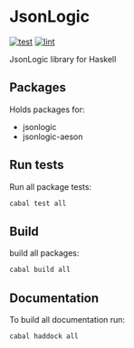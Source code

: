 # JsonLogic

[![test](https://github.com/JTeeuwissen/json-logic-haskell/actions/workflows/Test.yaml/badge.svg)](https://github.com/JTeeuwissen/json-logic-haskell/actions/workflows/Test.yaml)
[![lint](https://github.com/JTeeuwissen/json-logic-haskell/actions/workflows/Linting.yaml/badge.svg)](https://github.com/JTeeuwissen/json-logic-haskell/actions/workflows/Linting.yaml)

JsonLogic library for Haskell

## Packages

Holds packages for:

* jsonlogic
* jsonlogic-aeson

## Run tests

Run all package tests:

```bash
cabal test all
```

## Build

build all packages:

```bash
cabal build all
```

## Documentation

To build all documentation run:

```bash
cabal haddock all
```
